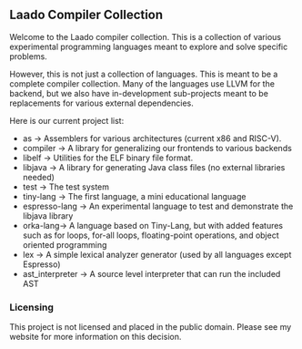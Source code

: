 ## Laado Compiler Collection

Welcome to the Laado compiler collection. This is a collection of various experimental programming languages meant to explore and solve specific problems.

However, this is not just a collection of languages. This is meant to be a complete compiler collection. Many of the languages use LLVM for the backend, but we also have in-development sub-projects meant to be replacements for various external dependencies.

Here is our current project list:
* as -> Assemblers for various architectures (current x86 and RISC-V).
* compiler -> A library for generalizing our frontends to various backends
* libelf -> Utilities for the ELF binary file format.
* libjava -> A library for generating Java class files (no external libraries needed)
* test -> The test system
* tiny-lang -> The first language, a mini educational language
* espresso-lang -> An experimental language to test and demonstrate the libjava library
* orka-lang-> A language based on Tiny-Lang, but with added features such as for loops, for-all loops, floating-point operations, and object oriented programming
* lex -> A simple lexical analyzer generator (used by all languages except Espresso)
* ast_interpreter -> A source level interpreter that can run the included AST

### Licensing

This project is not licensed and placed in the public domain. Please see my website for more information on this decision.

